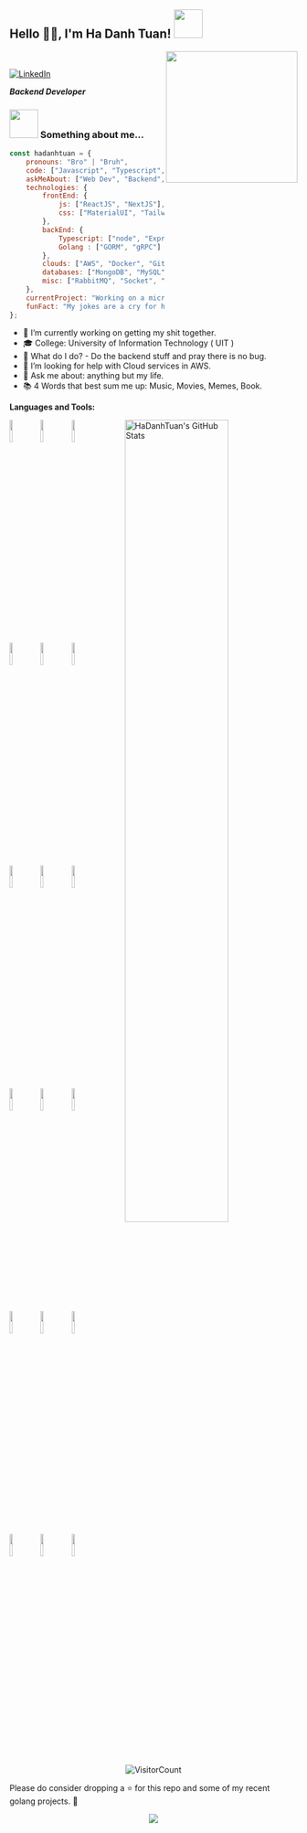 <h2>Hello 🙏🏻, I'm Ha Danh Tuan! <img src="https://media.giphy.com/media/mGcNjsfWAjY5AEZNw6/giphy.gif" width="50"></h2> <img align='right' src="https://media.giphy.com/media/M9gbBd9nbDrOTu1Mqx/giphy.gif" width="230"> 
<br/>
<div align = 'left'>

 [![LinkedIn](https://img.shields.io/badge/LinkedIn-connect-blue.svg?logo=linkedin&logoColor=white)](https://www.linkedin.com/in/tu%E1%BA%A5n-h%C3%A0-8651b8178/)


_**Backend Developer**_


### <img src="https://media.giphy.com/media/VgCDAzcKvsR6OM0uWg/giphy.gif" width="50"> Something about me...  

```javascript
const hadanhtuan = {
    pronouns: "Bro" | "Bruh",
    code: ["Javascript", "Typescript", "Golang"],
    askMeAbout: ["Web Dev", "Backend", "Microservices", "Software Development", "tech"],
    technologies: {
        frontEnd: {
            js: ["ReactJS", "NextJS"],
            css: ["MaterialUI", "Tailwind"]
        },
        backEnd: {
            Typescript: ["node", "ExpressJS", "NestJS", "TypeORM"],
            Golang : ["GORM", "gRPC"]
        },
        clouds: ["AWS", "Docker", "Github Action", "Jenkins"],
        databases: ["MongoDB", "MySQL", "PostgreSQL", "Redis", "Elasticsearch", "DynamoDB"],
        misc: ["RabbitMQ", "Socket", "RPC", "gRPC"]
    },
    currentProject: "Working on a microservices project",
    funFact: "My jokes are a cry for help."
};
```

- 🔭 I’m currently working on getting my shit together.
- 🎓 College: University of Information Technology ( UIT )
- 🔮 What do I do? - Do the backend stuff and pray there is no bug.
- 🤔 I’m looking for help with Cloud services in AWS. 
- 💬 Ask me about: anything but my life.
- 📚 4 Words that best sum me up: Music, Movies, Memes, Book.


**Languages and Tools:** 

<p>
    <img width="60%" align="right" alt="HaDanhTuan's GitHub Stats" src="https://github-readme-stats.vercel.app/api?username=hadanhtuan&show_icons=true&hide_border=true" />
  
  
  <code><img width="10%" src="https://www.vectorlogo.zone/logos/golang/golang-ar21.svg"></code>
  <code><img width="10%" src="https://www.vectorlogo.zone/logos/javascript/javascript-ar21.svg"></code>
  <code><img width="10%" src="https://www.vectorlogo.zone/logos/typescriptlang/typescriptlang-ar21.svg"></code>
  <br />
  <code><img width="10%" src="https://www.vectorlogo.zone/logos/nestjs/nestjs-ar21.svg"></code>
  <code><img width="10%" src="https://www.vectorlogo.zone/logos/tailwindcss/tailwindcss-ar21.svg"></code>
  <code><img width="10%" src="https://www.vectorlogo.zone/logos/javascript/javascript-ar21.svg"></code>
  <br />
  <code><img width="10%" src="https://www.vectorlogo.zone/logos/mysql/mysql-ar21.svg"></code>
  <code><img width="10%" src="https://www.vectorlogo.zone/logos/postgresql/postgresql-ar21.svg"></code>
  <code><img width="10%" src="https://www.vectorlogo.zone/logos/mongodb/mongodb-ar21.svg"></code>
  <br />
  <code><img width="10%" src="https://www.vectorlogo.zone/logos/redis/redis-ar21.svg"></code>
  <code><img width="10%" src="https://www.vectorlogo.zone/logos/elastic/elastic-ar21.svg"></code>
  <code><img width="10%" src="https://www.vectorlogo.zone/logos/amazon_aws/amazon_aws-ar21.svg"></code>
  <br />
  <code><img width="10%" src="https://www.vectorlogo.zone/logos/jenkins/jenkins-ar21.svg"></code>
  <code><img width="10%" src="https://www.vectorlogo.zone/logos/github/github-ar21.svg"></code>
  <code><img width="10%" src="https://www.vectorlogo.zone/logos/rabbitmq/rabbitmq-ar21.svg"></code>
   <br />
  <code><img width="10%" src="https://www.vectorlogo.zone/logos/socketio/socketio-ar21.svg"></code>
  <code><img width="10%" src="https://www.vectorlogo.zone/logos/docker/docker-ar21.svg"></code>
  <code><img width="10%" src="https://www.vectorlogo.zone/logos/reactjs/reactjs-ar21.svg"></code>
  
</p>

<div align="center">

![VisitorCount](https://profile-counter.glitch.me/{hadanhtuan}/count.svg)

</div>

Please do consider dropping a ⭐ for this repo and some of my recent golang projects. 🥺

<p align="center">
  <a href="https://github.com/hadanhtuan/go-sdk">
    <img align="center" src="https://github-readme-stats.vercel.app/api/pin/?username=hadanhtuan&repo=go-sdk" />
  </a>
</p>
